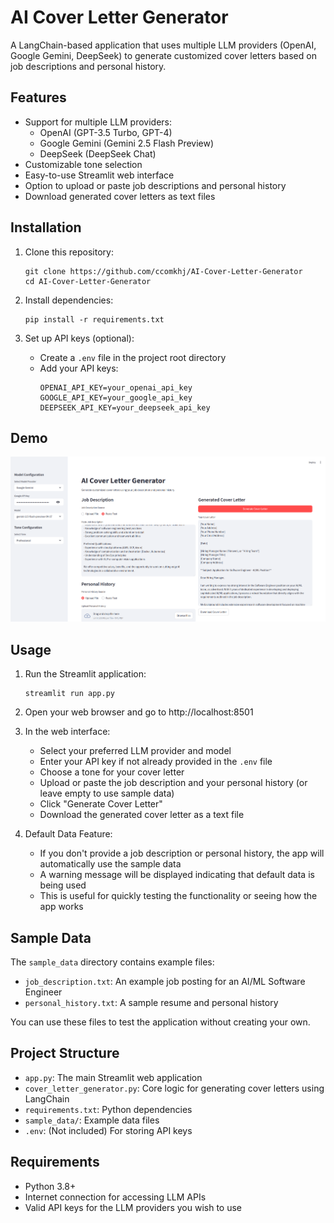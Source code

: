 # AI Cover Letter Generator

A LangChain-based application that uses multiple LLM providers (OpenAI, Google Gemini, DeepSeek) to generate customized cover letters based on job descriptions and personal history.

## Features

- Support for multiple LLM providers:
  - OpenAI (GPT-3.5 Turbo, GPT-4)
  - Google Gemini (Gemini 2.5 Flash Preview)
  - DeepSeek (DeepSeek Chat)
- Customizable tone selection
- Easy-to-use Streamlit web interface
- Option to upload or paste job descriptions and personal history
- Download generated cover letters as text files

## Installation

1. Clone this repository:
   ```
   git clone https://github.com/ccomkhj/AI-Cover-Letter-Generator
   cd AI-Cover-Letter-Generator
   ```

2. Install dependencies:
   ```
   pip install -r requirements.txt
   ```

3. Set up API keys (optional):
   - Create a `.env` file in the project root directory
   - Add your API keys:
     ```
     OPENAI_API_KEY=your_openai_api_key
     GOOGLE_API_KEY=your_google_api_key
     DEEPSEEK_API_KEY=your_deepseek_api_key
     ```

## Demo

![Cover Letter Generator Demo](/sample_data/demo.png)

## Usage

1. Run the Streamlit application:
   ```
   streamlit run app.py
   ```

2. Open your web browser and go to http://localhost:8501

3. In the web interface:
   - Select your preferred LLM provider and model
   - Enter your API key if not already provided in the `.env` file
   - Choose a tone for your cover letter
   - Upload or paste the job description and your personal history (or leave empty to use sample data)
   - Click "Generate Cover Letter"
   - Download the generated cover letter as a text file

4. Default Data Feature:
   - If you don't provide a job description or personal history, the app will automatically use the sample data
   - A warning message will be displayed indicating that default data is being used
   - This is useful for quickly testing the functionality or seeing how the app works

## Sample Data

The `sample_data` directory contains example files:
- `job_description.txt`: An example job posting for an AI/ML Software Engineer
- `personal_history.txt`: A sample resume and personal history

You can use these files to test the application without creating your own.

## Project Structure

- `app.py`: The main Streamlit web application
- `cover_letter_generator.py`: Core logic for generating cover letters using LangChain
- `requirements.txt`: Python dependencies
- `sample_data/`: Example data files
- `.env`: (Not included) For storing API keys

## Requirements

- Python 3.8+
- Internet connection for accessing LLM APIs
- Valid API keys for the LLM providers you wish to use
